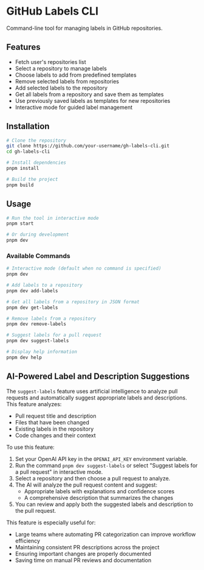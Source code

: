 # GitHub Labels CLI

Command-line tool for managing labels in GitHub repositories.

## Features

- Fetch user's repositories list
- Select a repository to manage labels
- Choose labels to add from predefined templates
- Remove selected labels from repositories
- Add selected labels to the repository
- Get all labels from a repository and save them as templates
- Use previously saved labels as templates for new repositories
- Interactive mode for guided label management

## Installation

```bash
# Clone the repository
git clone https://github.com/your-username/gh-labels-cli.git
cd gh-labels-cli

# Install dependencies
pnpm install

# Build the project
pnpm build
```

## Usage

```bash
# Run the tool in interactive mode
pnpm start

# Or during development
pnpm dev
```

### Available Commands

```bash
# Interactive mode (default when no command is specified)
pnpm dev

# Add labels to a repository
pnpm dev add-labels

# Get all labels from a repository in JSON format
pnpm dev get-labels

# Remove labels from a repository
pnpm dev remove-labels

# Suggest labels for a pull request
pnpm dev suggest-labels

# Display help information
pnpm dev help
```

## AI-Powered Label and Description Suggestions

The `suggest-labels` feature uses artificial intelligence to analyze pull requests and automatically suggest appropriate labels and descriptions. This feature analyzes:

- Pull request title and description
- Files that have been changed
- Existing labels in the repository
- Code changes and their context

To use this feature:

1. Set your OpenAI API key in the `OPENAI_API_KEY` environment variable.
2. Run the command `pnpm dev suggest-labels` or select "Suggest labels for a pull request" in interactive mode.
3. Select a repository and then choose a pull request to analyze.
4. The AI will analyze the pull request content and suggest:
   - Appropriate labels with explanations and confidence scores
   - A comprehensive description that summarizes the changes
5. You can review and apply both the suggested labels and description to the pull request.

This feature is especially useful for:

- Large teams where automating PR categorization can improve workflow efficiency
- Maintaining consistent PR descriptions across the project
- Ensuring important changes are properly documented
- Saving time on manual PR reviews and documentation
